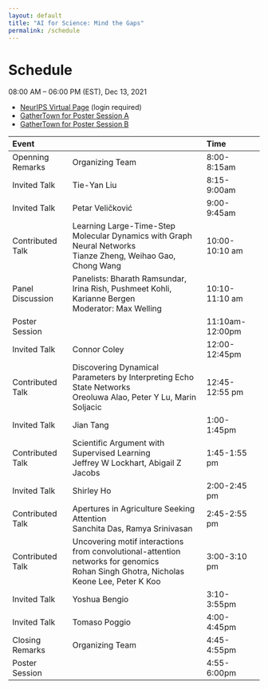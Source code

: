 ```yaml
---
layout: default
title: "AI for Science: Mind the Gaps"
permalink: /schedule
---
```


# Schedule

08:00 AM – 06:00 PM (EST), Dec 13, 2021

- [NeurIPS Virtual Page](https://neurips.cc/virtual/2021/workshop/21849) (login required)
- [GatherTown for Poster Session A](https://tinyurl.com/ai4sciposter1)
- [GatherTown for Poster Session B](https://tinyurl.com/ai4sciposter2)

| Event | | Time |
| :--- | --- | :--- |
| Openning Remarks | Organizing Team | 8:00-8:15am |
| Invited Talk | Tie-Yan Liu | 8:15-9:00am |
| Invited Talk | Petar Veličković  | 9:00-9:45am |
| Contributed Talk | Learning Large-Time-Step Molecular Dynamics with Graph Neural Networks<br>Tianze Zheng, Weihao Gao, Chong Wang| 10:00-10:10 am |
| Panel Discussion | Panelists: Bharath Ramsundar, Irina Rish, Pushmeet Kohli, Karianne Bergen<br>Moderator: Max Welling | 10:10-11:10 am|
| Poster Session | | 11:10am-12:00pm |
| Invited Talk | Connor Coley | 12:00-12:45pm |
| Contributed Talk | Discovering Dynamical Parameters by Interpreting Echo State Networks<br>Oreoluwa Alao, Peter Y Lu, Marin Soljacic | 12:45-12:55 pm |
| Invited Talk | Jian Tang | 1:00-1:45pm |
| Contributed Talk | Scientific Argument with Supervised Learning<br>Jeffrey W Lockhart, Abigail Z Jacobs| 1:45-1:55 pm |
| Invited Talk | Shirley Ho | 2:00-2:45 pm |
| Contributed Talk | Apertures in Agriculture Seeking Attention<br>Sanchita Das, Ramya Srinivasan | 2:45-2:55 pm|
| Contributed Talk | Uncovering motif interactions from convolutional-attention networks for genomics<br>Rohan Singh Ghotra, Nicholas Keone Lee, Peter K Koo | 3:00-3:10 pm |
| Invited Talk | Yoshua Bengio | 3:10-3:55pm |
| Invited Talk | Tomaso Poggio | 4:00-4:45pm |
| Closing Remarks | Organizing Team | 4:45-4:55pm |
| Poster Session | | 4:55-6:00pm |
